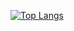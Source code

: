 [![Top Langs](https://github-readme-stats.vercel.app/api/top-langs/?username=iesuy-ryanagit
)](https://github.com/anuraghazra/github-readme-stats)

<!--
**iesuy-ryanagit/iesuy-ryanagit** is a ✨ _special_ ✨ repository because its `README.md` (this file) appears on your GitHub profile.

Here are some ideas to get you started:

- 🔭 I’m currently working on ...
- 🌱 I’m currently learning ...
- 👯 I’m looking to collaborate on ...
- 🤔 I’m looking for help with ...
- 💬 Ask me about ...
- 📫 How to reach me: ...
- 😄 Pronouns: ...
- ⚡ Fun fact: ...
-->
